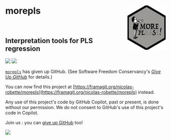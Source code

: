 # **morepls** <img src="morepls.png" height=140px width=120px alt="" align="right" />

<br>

## Interpretation tools for PLS regression

<!-- badges: start -->
  [![](https://www.r-pkg.org/badges/version/morepls?color=blue)](https://cran.r-project.org/package=morepls)
  [![](http://cranlogs.r-pkg.org/badges/last-month/morepls?color=orange)](https://cran.r-project.org/package=morepls)
<!-- badges: end -->

[`morepls`](https://nicolas-robette.frama.io/morepls/) has given up GitHub. (See Software Freedom Conservancy's [*Give Up  GitHub*](https://GiveUpGitHub.org) for details.)

You can now find this project at [https://framagit.org/nicolas-robette/morepls](https://framagit.org/nicolas-robette/morepls) instead.

Any use of this project's code by GitHub Copilot, past or present, is done without our permission.  We do not consent to GitHub's use of this project's code in Copilot.

Join us : you can [give up GitHub](https://GiveUpGitHub.org) too!

<img src="https://sfconservancy.org/static/img/GiveUpGitHub.png" width="150" />

